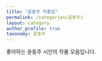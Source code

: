```yaml
---
title: "윤동주 작품집"
permalink: /categories/윤동주/
layout: category
author_profile: true
taxonomy: 윤동주
---
```


좋아하는 윤동주 시인의 작품 모음입니다.

